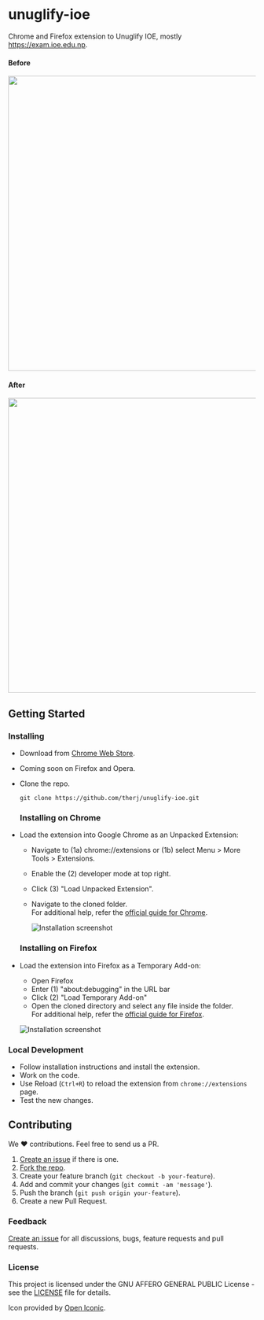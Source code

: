 # unuglify-ioe


Chrome and Firefox extension to Unuglify IOE, mostly https://exam.ioe.edu.np.

#### Before

<img src="https://github.com/therj/unuglify-ioe/raw/master/images/without-extension.jpg" width="600"/>

#### After

<img src="https://github.com/therj/unuglify-ioe/raw/master/images/screenshot_v0.2.2.jpg" width="600"/>


## Getting Started

### Installing
- Download from [Chrome Web Store](https://chrome.google.com/webstore/detail/unuglify-ioe/ampkcehegcggddnfljhgcjgbmnejfcfo).
- Coming soon on Firefox and Opera.

- Clone the repo.

  ```shell
  git clone https://github.com/therj/unuglify-ioe.git
  ```
  
  ### Installing on Chrome
  
- Load the extension into Google Chrome as an Unpacked Extension:
  
  - Navigate to (1a) chrome://extensions or (1b) select Menu > More Tools > Extensions.
  - Enable the (2) developer mode at top right.
  - Click (3) "Load Unpacked Extension".
  - Navigate to the cloned folder.  
  For additional help, refer the [official guide for Chrome](https://developer.chrome.com/extensions/getstarted#unpacked).
  
  
	![Installation screenshot](https://cloud.githubusercontent.com/assets/6765956/23824934/6104b958-064e-11e7-9834-9ec025b068c2.png)

  ### Installing on Firefox
- Load the extension into Firefox as a Temporary Add-on:

    - Open Firefox
    - Enter (1) "about:debugging" in the URL bar
    - Click (2) "Load Temporary Add-on"
    - Open the cloned directory and select any file inside the folder.  
    For additional help, refer the [official guide for Firefox](https://developer.mozilla.org/en-US/Add-ons/WebExtensions/Temporary_Installation_in_Firefox).
  
	![Installation screenshot](https://cloud.githubusercontent.com/assets/6765956/23825005/c8b70bfe-064f-11e7-9a9c-c228a6729b9c.png)


### Local Development
  - Follow installation instructions and install the extension.
  - Work on the code.
  - Use Reload (`Ctrl+R`) to reload the extension from `chrome://extensions` page.
  - Test the new changes.

## Contributing
We :heart: contributions. Feel free to send us a PR.

1. [Create an issue](https://github.com/therj/unuglify-ioe/issues/new) if there is one.
2. [Fork the repo](https://github.com/therj/unuglify-ioe/fork).
3. Create your feature branch (`git checkout -b your-feature`).
4. Add and commit your changes (`git commit -am 'message'`).
5. Push the branch (`git push origin your-feature`).
6. Create a new Pull Request.

### Feedback
[Create an issue](https://github.com/therj/unuglify-ioe/issues) for all discussions, bugs, feature requests and pull requests.

### License

This project is licensed under the GNU AFFERO GENERAL PUBLIC License - see the [LICENSE](LICENSE) file for details.

Icon provided by [Open Iconic](http://www.useiconic.com/open).
